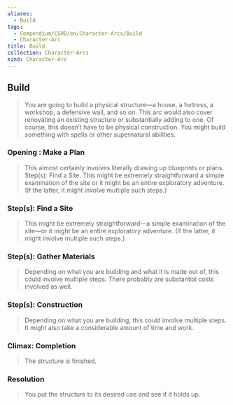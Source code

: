 ```yaml
---
aliases:
  - Build
tags:
  - Compendium/CSRD/en/Character-Arcs/Build
  - Character-Arc
title: Build
collection: Character-Arcs
kind: Character-Arc
---
```

## Build
>You are going to build a physical structure—a house, a fortress, a workshop, a defensive wall, and so on. This arc would also cover renovating an existing structure or substantially adding to one. Of course, this doesn’t have to be physical construction. You might build something with spells or other supernatural abilities.
### Opening : Make a Plan 
>This almost certainly involves literally drawing up blueprints or plans.
Step(s): Find a Site. This might be extremely straightforward a simple examination of the site or it might be an entire exploratory adventure. (If the latter, it might involve multiple such steps.)
### Step(s): Find a Site  
>This might be extremely straightforward—a simple examination of the site—or it might be an entire exploratory adventure. (If the latter, it might involve multiple such steps.)
### Step(s): Gather Materials  
>Depending on what you are building and what it is made out of, this could involve multiple steps. There probably are substantial costs involved as well.
### Step(s): Construction  
>Depending on what you are building, this could involve multiple steps. It might also take a considerable amount of time and work.
### Climax: Completion
>The structure is finished.
### Resolution  
>You put the structure to its desired use and see if it holds up.


